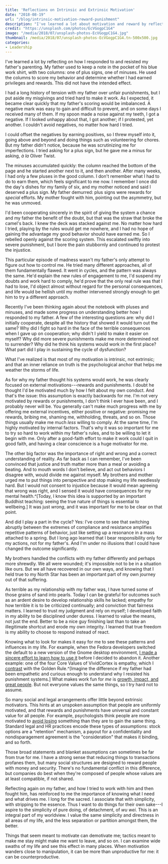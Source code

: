 ```yaml
---
title: 'Reflections on Intrinsic and Extrinsic Motivation'
date: "2018-08-19"
url: "/blog/intrinsic-motivation-reward-punishment"
description: "I've learned a lot about motivation and reward by reflecting on my father's parenting."
credit: "https://unsplash.com/photos/EcVGogpC1G4"
image: "/media/2018/07/unsplash-photos-EcVGogpC1G4.jpg"
thumbnail: /media/2018/07/unsplash-photos-EcVGogpC1G4.tn-500x500.jpg
categories:
- Leadership
---
```

I've learned a lot by reflecting on how I responded to and resisted my father's parenting.
My father used to keep a note in the pocket of his blue work shirt, with two columns: one of plus signs, one of minuses.
He used the columns to score my behavior and determine whether I had earned privileges and rewards.
This did not have the intended effect.
<!--more-->

I had a long history of tension with my father over unfair punishments, but I put aside my misgivings and tried hard to make it work.
As I expected, it became clear quickly that my father's scoring would be imbalanced.
A negative mark was easy to gain and difficult to prevent, and on some days I received many of them.
If my spoon made a noise against my teeth, I got a negative.
If I looked unhappy about that, I got another; if I protested, yet another.
I couldn't avoid negatives, no matter how hard I tried.

I could offset the negatives by earning positives, so I threw myself into it, going above and beyond and doing things such as volunteering for chores.
But my father didn't notice, because he was scrutinizing me for imperfections.
I tried asking for a plus sign, but he gave me a minus for asking, *&agrave; la* Oliver Twist.

The minuses accumulated quickly: the column reached the bottom of the page and he started another next to it, and then another.
After many weeks, I had only a few pluses in the good column.
I don't remember what I had to do to earn them, which feels significant to me now.
I remember I once did the day's dishes for my family of six, and my mother noticed and said I deserved a plus sign.
My father demurred: plus signs were rewards for *special* efforts.
My mother fought with him, pointing out the asymmetry, but he was unmoved.

I'd been cooperating sincerely in the spirit of giving the system a chance and my father the benefit of the doubt, but that was the straw that broke the camel's back.
I knew the deck was stacked against me.
No matter how hard I tried, playing by the rules would get me nowhere, and I had no hope of gaining the advantage my good behavior should have earned me.
So I rebelled openly against the scoring system.
This escalated swiftly into severe punishment, but I bore the pain stubbornly and continued to protest the injustice.

This particular episode of madness wasn't my father's only attempt to figure out how to control me.
He tried many different approaches, all of them fundamentally flawed.
It went in cycles, and the pattern was always the same.
He'd explain the new rules of engagement to me, I'd suspend my doubts and work hard to comply, he'd prove that the only real rule was that I had to lose, I'd object almost without regard for the personal consequences, and life would be hellish until my mother intervened strongly enough to get him to try a different approach.

Recently I've been thinking again about the notebook with pluses and minuses, and made some progress on understanding better how I responded to my father.
A few of the interesting questions are: why did I initially cooperate, despite all the history that showed it would turn out the same?
Why did I fight so hard in the face of the terrible consequences when I gave up on cooperation; why didn't I yield to make it easier on myself?
Why did more severe punishments make me more determined not to surrender?
Why did he think his systems would work in the first place?
What part did I play in sustaining the cycle of dysfunction?

What I've realized is that most of my motivation is intrinsic, not extrinsic; and that an inner reliance on truth is the psychological anchor that helps me weather the storms of life.

As for why my father thought his systems would work, he was clearly focused on external motivations---rewards and punishments.
I doubt he thought I'd be motivated much by how I felt about my own conduct.
And that's the issue: this assumption is exactly backwards for me.
I'm not very motivated by rewards or punishments, I don't think I ever have been, and I probably never will be.
You generally can't make much progress with me by offering me external incentives, either positive or negative: promising me rewards, bribing me, shaming me, withholding, threats, and so on.
Those things usually make me much *less* willing to comply.
At the same time, I'm highly motivated by internal factors.
That's why it was so important for me to try so hard to work within my father's rules, and to be willing to let it begin with me.
Only after a good-faith effort to make it work could I quit in good faith, and having a clear conscience is a huge motivator for me.

The other big factor was the importance of right and wrong and a correct understanding of reality.
As far back as I can remember, I've been convinced that justice and truth matter more than a meal or avoiding a beating.
And to mouth words I don't believe, and act out behaviors I disagree with, would divide me against myself.
My brothers and mother urged me to put things into perspective and stop making my life needlessly hard.
But I would not consent to injustice because it would mean agreeing that wrong was right, and I sensed it would have consequences for my mental health.^[Today, I know this idea is supported by an important Buddhist teaching: seeing the true nature of things is essential to wellbeing.]
It was just *wrong*, and it was important for me to be clear on that point.

And did I play a part in the cycle?
Yes: I've come to see that switching abruptly between the extremes of compliance and resistance amplifies repetitive patterns of behavior, just like setting up a resonance in a mass attached to a spring.
But I long ago learned that I bear responsibility only for my actions, not for my father's.
And I'm under no illusions that I could have changed the outcome significantly.

My brothers handled the conflicts with my father differently and perhaps more shrewdly.
We all were wounded; it's impossible not to be in a situation like ours.
But we all have recovered in our own ways, and knowing that I held true to my North Star has been an important part of my own journey out of that suffering.

As terrible as my relationship with my father was, I have turned some of those grains of sand into pearls.
Today I can be grateful for outcomes such as an ardent desire to develop relationship skills he lacked; empathy for how terrible it is to be criticized continually; and conviction that fairness matters.
I learned to trust my judgment and rely on myself; I developed faith in my ability to be disciplined under duress.
I learned to value the means, not just the end.
Better to be a nice guy finishing last than to take an illegitimate shortcut and erode my own integrity.
I learned that true freedom is my ability to choose to respond instead of react.

Knowing what to look for makes it easy for me to see these patterns and influences in my life.
For example, when the Fedora developers switched the default to a new version of the Gnome desktop environment, [I made a sincere effort to learn how to use it](/blog/2011/06/28/how-i-ended-my-trial-of-gnome-3/) before I decided to abandon it.
Another example: one of the four Core Values of VividCortex is empathy, which I [contrast](/blog/better-than-the-golden-rule/) with the Golden Rule.^[Imagine the difference if my father had been empathetic and curious enough to understand why I resisted his punishment systems.]
What makes work fun for *me* is [growth, impact, and great people](/blog/three-keys-rewarding-career-challenge-impact-people/).
But not everyone values the same things, so I try hard not to assume.

So many social and legal arrangements offer little beyond extrinsic motivators.
This hints at an unspoken assumption that people are uniformly motivated, and that rewards and punishments have universal and constant value for all people.
For example, psychologists think people are more motivated to [avoid losing](https://en.wikipedia.org/wiki/Loss_aversion) something than they are to gain the same thing.
Standard legal and HR practices encode these types of assumptions: stock options are a "retention" mechanism, a payout for a confidentiality and nondisparagement agreement is the "consideration" that makes it binding, and so forth.

Those broad statements and blanket assumptions can sometimes be far from true for me.
I have a strong sense that reducing things to transactions profanes them, but many social structures are designed to reward people with money and security.
There's no fundamental conflict in this difference, but companies do best when they're composed of people whose values are at least compatible, if not shared.

Reflecting again on my father, and how I tried to work with him and then fought him, has reinforced to me the importance of knowing what I need and what drives me.
I long for the sacred.
I associate that with simplicity, with stripping to the essence.
Thus I want to do things for their own sake---I aspire to the simplicity of pure doing, of detachment, of _wu wei_.
This is an integral part of my worldview.
I value the same simplicity and directness in all areas of my life, and the less separation or partition amongst them, the better.

Things that seem meant to motivate can demotivate me; tactics meant to make me stay might make me want to leave, and so on.
I can examine wide swaths of my life and see this effect in many places.
When motivation wanders close to manipulation, it can be more than unproductive for me: it can be counterproductive.
